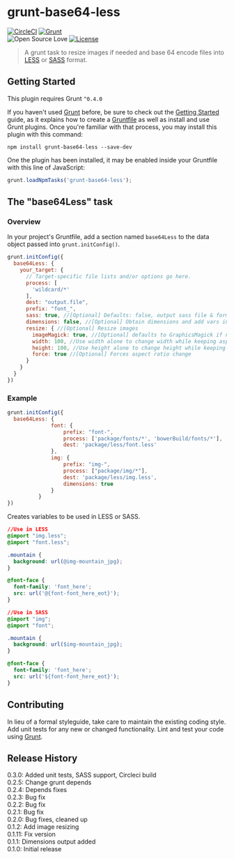 # grunt-base64-less
[![CircleCI](https://circleci.com/gh/subasteve/grunt-base64-less/tree/master.svg?style=svg&circle-token=c330d1c765ade038b09c96a979b34027bbf642f3)](https://circleci.com/gh/subasteve/grunt-base64-less/tree/master) [![Grunt](https://cdn.rawgit.com/aleen42/badges/master/src/grunt.svg)](http://gruntjs.com/)  
![Open Source Love](https://badges.frapsoft.com/os/v1/open-source.svg?v=103) [![License](https://img.shields.io/badge/License-Apache%202.0-blue.svg)](https://opensource.org/licenses/Apache-2.0)  

> A grunt task to resize images if needed and base 64 encode files into [LESS](http://lesscss.org/) or [SASS](http://sass-lang.com/) format.

## Getting Started
This plugin requires Grunt `^0.4.0`

If you haven't used [Grunt](http://gruntjs.com/) before, be sure to check out the [Getting Started](http://gruntjs.com/getting-started) guide, as it explains how to create a [Gruntfile](http://gruntjs.com/sample-gruntfile) as well as install and use Grunt plugins. Once you're familiar with that process, you may install this plugin with this command:

```shell
npm install grunt-base64-less --save-dev
```

One the plugin has been installed, it may be enabled inside your Gruntfile with this line of JavaScript:

```js
grunt.loadNpmTasks('grunt-base64-less');
```

## The "base64Less" task

### Overview
In your project's Gruntfile, add a section named `base64Less` to the data object passed into `grunt.initConfig()`.

```js
grunt.initConfig({
  base64Less: {
    your_target: {
      // Target-specific file lists and/or options go here.
      process: [
        'wildcard/*'
      ],
      dest: "output.file",
      prefix: "font_",
      sass: true, //[Optional] Defaults: false, output sass file & format
      dimensions: false, //[Optional] Obtain dimensions and add vars in less
      resize: { //[Optional] Resize images
      	imageMagick: true, //[Optional] defaults to GraphicsMagick if not set
      	width: 100, //Use width alone to change width while keeping aspect ratio
      	height: 100, //Use height alone to change height while keeping aspect ratio
      	force: true //[Optional] Forces aspect ratio change
      }
    }
  }
})
```

### Example
```js
grunt.initConfig({
  base64Less: {
              font: {
                  prefix: "font-",
                  process: ['package/fonts/*', 'bowerBuild/fonts/*'],
                  dest: 'package/less/font.less'
              },
              img: {
                  prefix: "img-",
                  process: ["package/img/*"],
                  dest: 'package/less/img.less',
                  dimensions: true
              }
          }
})
```

Creates variables to be used in LESS or SASS.

```css
//Use in LESS
@import "img.less";
@import "font.less";

.mountain {
  background: url(@img-mountain_jpg);
}

@font-face {
  font-family: 'font_here';
  src: url('@{font-font_here_eot}');
}

```

```css
//Use in SASS
@import "img";
@import "font";

.mountain {
  background: url($img-mountain_jpg);
}

@font-face {
  font-family: 'font_here';
  src: url('${font-font_here_eot}');
}
```



## Contributing
In lieu of a formal styleguide, take care to maintain the existing coding style. Add unit tests for any new or changed functionality. Lint and test your code using [Grunt](http://gruntjs.com/).

## Release History
0.3.0: Added unit tests, SASS support, Circleci build  
0.2.5: Change grunt depends  
0.2.4: Depends fixes  
0.2.3: Bug fix  
0.2.2: Bug fix  
0.2.1: Bug fix  
0.2.0: Bug fixes, cleaned up  
0.1.2: Add image resizing   
0.1.11: Fix version  
0.1.1: Dimensions output added   
0.1.0: Initial release
